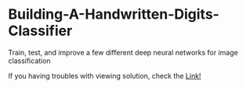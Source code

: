 # Building-A-Handwritten-Digits-Classifier
Train, test, and improve a few different deep neural networks for image classification

If you having troubles with viewing solution, check the [Link!](https://nbviewer.jupyter.org/github/Dajnowicz/Building-A-Handwritten-Digits-Classifier/blob/master/Building%20Handwritten%20Digits%20Classifier.ipynb)

